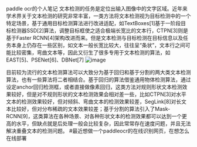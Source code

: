 paddle ocr的个人笔记
文本检测的任务是定位出输入图像中的文字区域。近年来学术界关于文本检测的研究非常丰富，一类方法将文本检测视为目标检测中的一个特定场景，基于通用目标检测算法进行改进适配，如TextBoxes[1]基于一阶段目标检测器SSD[2]算法，调整目标框使之适合极端长宽比的文本行，CTPN[3]则是基于Faster RCNN[4]架构改进而来。但是文本检测与目标检测在目标信息以及任务本身上仍存在一些区别，如文本一般长宽比较大，往往呈“条状”，文本行之间可能比较密集，弯曲文本等，因此又衍生了很多专用于文本检测的算法，如EAST[5]、PSENet[6]、DBNet[7]
![image](https://user-images.githubusercontent.com/50852027/153970181-29d6a07b-e6b5-4012-8200-671b8e859300.png)

目前较为流行的文本检测算法可以大致分为基于回归和基于分割的两大类文本检测算法，也有一些算法将二者相结合。基于回归的算法借鉴通用物体检测算法，通过设定anchor回归检测框，或者直接做像素回归，这类方法对规则形状文本检测效果较好，但是对不规则形状的文本检测效果会相对差一些，比如CTPN[3]对水平文本的检测效果较好，但对倾斜、弯曲文本的检测效果较差，SegLink[8]对长文本比较好，但对分布稀疏的文本效果较差；基于分割的算法引入了Mask-RCNN[9]，这类算法在各种场景、对各种形状文本的检测效果都可以达到一个更高的水平，但缺点就是后处理一般会比较复杂，因此常常存在速度问题，并且无法解决重叠文本的检测问题。
#最近想做一个paddleocr的在线识别网页，在想怎么在线部署

